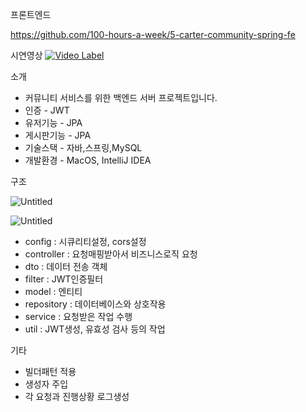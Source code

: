 프론트엔드

https://github.com/100-hours-a-week/5-carter-community-spring-fe

시연영상
[![Video Label](http://img.youtube.com/vi/0rVGNgWae5Y/0.jpg)](https://youtu.be/0rVGNgWae5Y)

소개

- 커뮤니티 서비스를 위한 백엔드 서버 프로젝트입니다.
- 인증 - JWT
- 유저기능 - JPA
- 게시판기능 - JPA
- 기술스택 - 자바,스프링,MySQL
- 개발환경 - MacOS, IntelliJ IDEA

구조

![Untitled](https://prod-files-secure.s3.us-west-2.amazonaws.com/38552da6-340d-42c1-a9a1-b181ff331f03/9c600a6b-7984-4982-b7be-eb3f8a9705f4/Untitled.png)

![Untitled](https://prod-files-secure.s3.us-west-2.amazonaws.com/38552da6-340d-42c1-a9a1-b181ff331f03/581de318-46e2-43e3-ad02-be7839534c83/Untitled.png)

- config : 시큐리티설정, cors설정
- controller : 요청매핑받아서 비즈니스로직 요청
- dto : 데이터 전송 객체
- filter : JWT인증필터
- model : 엔티티
- repository : 데이터베이스와 상호작용
- service : 요청받은 작업 수행
- util : JWT생성, 유효성 검사 등의 작업

기타

- 빌더패턴 적용
- 생성자 주입
- 각 요청과 진행상황 로그생성
